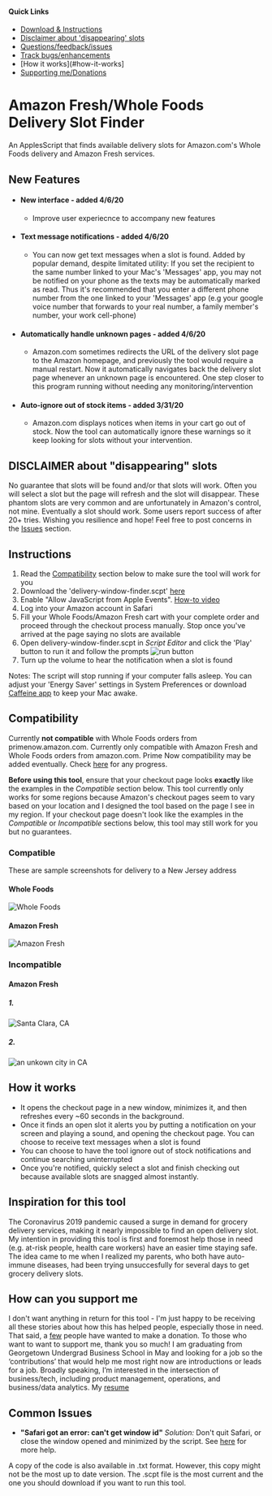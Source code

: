 #### Quick Links
- [Download & Instructions](#instructions)
- [Disclaimer about 'disappearing' slots](#disclaimer-about-disappearing-slots)
- [Questions/feedback/issues](https://github.com/ahertel/Amazon-Fresh-Whole-Foods-delivery-slot-finder/issues)
- [Track bugs/enhancements](https://github.com/ahertel/Amazon-Fresh-Whole-Foods-delivery-slot-finder/projects)
- [How it works](#how-it-works]
- [Supporting me/Donations](#how-can-you-support-me)

# Amazon Fresh/Whole Foods Delivery Slot Finder
An ApplesScript that finds available delivery slots for Amazon.com's Whole Foods delivery and Amazon Fresh services.

## New Features
* #### New interface - added 4/6/20
  * Improve user experiecnce to accompany new features
* #### Text message notifications - added 4/6/20
  * You can now get text messages when a slot is found. Added by popular demand, despite limitated utility: If you set the recipient to the same number linked to your Mac's 'Messages' app, you may not be notified on your phone as the texts may be automatically marked as read. Thus it's recommended that you enter a different phone number from the one linked to your 'Messages' app (e.g your google voice number that forwards to your real number, a family member's number, your work cell-phone)
* #### Automatically handle unknown pages - added 4/6/20
  * Amazon.com sometimes redirects the URL of the delivery slot page to the Amazon homepage, and previously the tool would require a manual restart. Now it automatically navigates back the delivery slot page whenever an unknown page is encountered. One step closer to this program running without needing any monitoring/intervention

* #### Auto-ignore out of stock items -  added 3/31/20
  * Amazon.com displays notices when items in your cart go out of stock. Now the tool can automatically ignore these warnings so it keep looking for slots without your intervention.


## DISCLAIMER about "disappearing" slots
No guarantee that slots will be found and/or that slots will work. Often you will select a slot but the page will refresh and the slot will disappear. These phantom slots are very common and are unfortunately in Amazon's control, not mine.  Eventually a slot should work. Some users report success of after 20+ tries. Wishing you resilience and hope! Feel free to post concerns in the [Issues](https://github.com/ahertel/Amazon-Fresh-Whole-Foods-delivery-slot-finder/issues) section.

## Instructions
1. Read the [Compatibility](#compatibility) section below to make sure the tool will work for you
2. Download the 'delivery-window-finder.scpt' [here](https://github.com/ahertel/wholefoods-delivery-slot-finder/raw/master/delivery-window-finder.scpt)
3. Enable "Allow JavaScript from Apple Events". [How-to video](https://www.youtube.com/watch?v=S6zb_6yTAbo)
3. Log into your Amazon account in Safari
4. Fill your Whole Foods/Amazon Fresh cart with your complete order and proceed through the checkout process manually. Stop once you've arrived at the page saying no slots are available
5. Open delivery-window-finder.scpt in _Script Editor_ and click the 'Play' button to run it and follow the prompts
![run button](https://i.imgur.com/kpQee5h.png)
6. Turn up the volume to hear the notification when a slot is found

Notes:
The script will stop running if your computer falls asleep. You can adjust your 'Energy Saver' settings in System Preferences or download [Caffeine app](https://intelliscapesolutions.com/apps/caffeine) to keep your Mac awake.

## Compatibility
Currently **not compatible** with Whole Foods orders from primenow.amazon.com. Currently only compatible with Amazon Fresh and Whole Foods orders from amazon.com. Prime Now compatibility may be added eventually. Check [here](https://github.com/ahertel/Amazon-Fresh-Whole-Foods-delivery-slot-finder/issues/23) for any progress.

**Before using this tool**, ensure that your checkout page looks **exactly** like the examples in the _Compatible_ section below.
This tool currently only works for some regions because Amazon's checkout pages seem to vary based on your location and I designed the tool based on the page I see in my region. 
If your checkout page doesn't look like the examples in the _Compatible_ or _Incompatible_ sections below, this tool may still work for you but no guarantees.

### Compatible
These are sample screenshots for delivery to a New Jersey address
#### Whole Foods
![Whole Foods](https://i.imgur.com/r7EQQF6.jpg)

#### Amazon Fresh
![Amazon Fresh](https://i.imgur.com/ncVyqQR.jpg)

### Incompatible
#### Amazon Fresh
##### 1.
![Santa Clara, CA](https://i.imgur.com/SyNtrZs.png)
##### 2.
![an unkown city in CA](https://i.imgur.com/PYrO9Il.jpg)


## How it works
- It opens the checkout page in a new window, minimizes it, and then refreshes every ~60 seconds in the background.
- Once it finds an open slot it alerts you by putting a notification on your screen and playing a sound, and opening the checkout page. You can choose to receive text messages when a slot is found
- You can choose to have the tool ignore out of stock notifications and continue searching uninterrupted
- Once you're notified, quickly select a slot and finish checking out because available slots are snagged almost instantly.

## Inspiration for this tool
The Coronavirus 2019 pandemic caused a surge in demand for grocery delivery services, making it nearly impossible to find an open delivery slot. My intention in providing this tool is first and foremost help those in need (e.g. at-risk people, health care workers) have an easier time staying safe. The idea came to me when I realized my parents, who both have auto-immune diseases, had been trying unsuccesfully for several days to get grocery delivery slots.

## How can you support me
I don't want anything in return for this tool - I'm just happy to be receiving all these stories about how this has helped people, especially those in need. That said, a [few](https://github.com/ahertel/Amazon-Fresh-Whole-Foods-delivery-slot-finder/issues/19) people have wanted to make a donation. To those who want to want to support me, thank you so much! I am graduating from Georgetown Undergrad Business School in May and looking for a job so the ‘contributions’ that would help me most right now are introductions or leads for a job.
Broadly speaking, I’m interested in the intersection of business/tech, including product management, operations, and business/data analytics. My [resume](https://drive.google.com/open?id=1Cb5uAHjFeg4GOb4Gr7jLkm3Ga9tK1OIT)

## Common Issues
- **"Safari got an error: can't get window id"** _Solution:_ Don't quit Safari, or close the window opened and minimized by the script. See [here](https://github.com/ahertel/Amazon-Fresh-Whole-Foods-delivery-slot-finder/issues/18) for more help.

A copy of the code is also available in .txt format. However, this copy might not be the most up to date version. The .scpt file is the most current and the one you should download if you want to run this tool.
